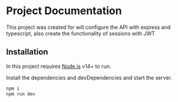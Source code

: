 # Project Documentation

This project was created for will configure the API with express and typescript, also create the functionality of sessions with JWT

## Installation

In this project requires [Node.js](https://nodejs.org/) v14+ to run.

Install the dependencies and devDependencies and start the server.

```sh
npm i
npm run dev
```

